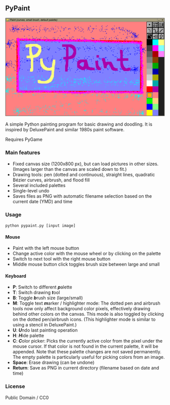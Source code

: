 ## PyPaint

![screenshot](screenshot.png "PyPaint screenshot")

A simple Python painting program for basic drawing and doodling. It is inspired by DeluxePaint and similar 1980s paint software.

Requires PyGame

### Main features

* Fixed canvas size (1200x800 px), but can load pictures in other sizes. (Images larger than the canvas are scaled down to fit.)
* Drawing tools: pen (dotted and continuous), straight lines, quadratic Bézier curves, airbrush, and flood fill
* Several included palettes
* Single-level undo
* Saves files as PNG with automatic filename selection based on the current date (YMD) and time

### Usage

    python pypaint.py [input image]

#### Mouse

* Paint with the left mouse button
* Change active color with the mouse wheel or by clicking on the palette
* Switch to next tool with the right mouse button
* Middle mouse button click toggles brush size between large and small

#### Keyboard

* **P**: Switch to different ***p***alette
* **T**: Switch drawing ***t***ool
* **B**: Toggle ***b***rush size (large/small)
* **M**: Toggle text ***m***arker / highlighter mode: The dotted pen and airbrush tools now only affect background color pixels, effectively drawing behind other colors on the canvas. This mode is also toggled by clicking on the dotted pen/airbrush icons. (This highlighter mode is similar to using a stencil in DeluxePaint.)
* **U**: ***U***ndo last painting operation
* **H**: ***H***ide palette
* **C**: ***C***olor picker: Picks the currently active color from the pixel under the mouse cursor.
If that color is not found in the current palette, it will be appended. Note that these palette changes are not saved permanently. The empty palette is particularly useful for picking colors from an image.
* **Space**: Erase drawing (can be undone)
* **Return**: Save as PNG in current directory (filename based on date and time)

### License

Public Domain / CC0
